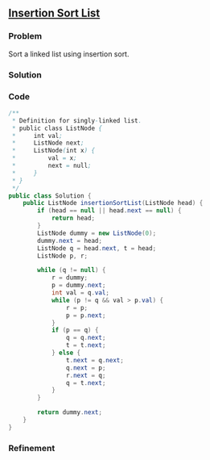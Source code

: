 ## [Insertion Sort List](https://leetcode.com/problems/insertion-sort-list/)

### Problem

Sort a linked list using insertion sort.

### Solution


### Code

``` Java
/**
 * Definition for singly-linked list.
 * public class ListNode {
 *     int val;
 *     ListNode next;
 *     ListNode(int x) {
 *         val = x;
 *         next = null;
 *     }
 * }
 */
public class Solution {
	public ListNode insertionSortList(ListNode head) {
		if (head == null || head.next == null) {
			return head;
		}
		ListNode dummy = new ListNode(0);
		dummy.next = head;
		ListNode q = head.next, t = head;
		ListNode p, r;

		while (q != null) {
			r = dummy;
			p = dummy.next;
			int val = q.val;
			while (p != q && val > p.val) {
				r = p;
				p = p.next;
			}
			if (p == q) {
				q = q.next;
				t = t.next;
			} else {
				t.next = q.next;
				q.next = p;
				r.next = q;
				q = t.next;
			}
		}

		return dummy.next;
	}
}
```

### Refinement
